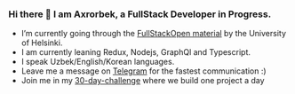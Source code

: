### Hi there 👋 I am Axrorbek, a FullStack Developer in Progress.

- I’m currently going through the [FullStackOpen material](https://fullstackopen.com/en/#course-contents) by the University of Helsinki.
- I am currently leaning Redux, Nodejs, GraphQl and Typescript.
- I speak Uzbek/English/Korean languages.
- Leave me a message on [Telegram](t.me/akhrrbk) for the fastest communication :)
- Join me in my [30-day-challenge](https://github.com/akhrrbk/30-day-challenge) where we build one project a day
